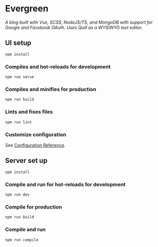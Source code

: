 # Evergreen

_A blog built with Vue, SCSS, NodeJS/TS, and MongoDB with support for Google and Facebook OAuth. Uses Quill as a WYSIWYG text editor._

## UI setup

```
npm install
```

### Compiles and hot-reloads for development

```
npm run serve
```

### Compiles and minifies for production

```
npm run build
```

### Lints and fixes files

```
npm run lint
```

### Customize configuration

See [Configuration Reference](https://cli.vuejs.org/config/).

## Server set up

```
npm install
```

### Compile and run for hot-reloads for development

```
npm run dev
```

### Compile for production

```
npm run build
```

### Compile and run

```
npm run compile
```
